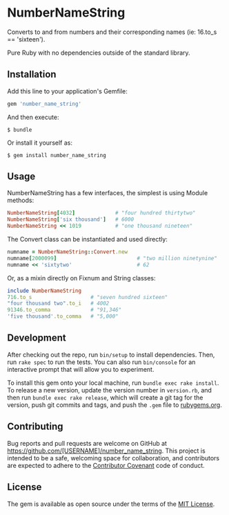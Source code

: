 # NumberNameString

Converts to and from numbers and their corresponding names (ie: 16.to_s == 'sixteen').

Pure Ruby with no dependencies outside of the standard library.

## Installation

Add this line to your application's Gemfile:

```ruby
gem 'number_name_string'
```

And then execute:

    $ bundle

Or install it yourself as:

    $ gem install number_name_string

## Usage

NumberNameString has a few interfaces, the simplest is using Module methods:

```ruby
NumberNameString[4032]             # "four hundred thirtytwo"
NumberNameString['six thousand']   # 6000
NumberNameString << 1019           # "one thousand nineteen"
```

The Convert class can be instantiated and used directly:

```ruby
numname = NumberNameString::Convert.new
numname[2000099]                          # "two million ninetynine"
numname << 'sixtytwo'                     # 62
```

Or, as a mixin directly on Fixnum and String classes:

```ruby
include NumberNameString
716.to_s                   # "seven hundred sixteen"
"four thousand two".to_i   # 4002
91346.to_comma             # "91,346"
'five thousand'.to_comma   # "5,000"
```

## Development

After checking out the repo, run `bin/setup` to install dependencies. Then, run `rake spec` to run the tests. You can also run `bin/console` for an interactive prompt that will allow you to experiment.

To install this gem onto your local machine, run `bundle exec rake install`. To release a new version, update the version number in `version.rb`, and then run `bundle exec rake release`, which will create a git tag for the version, push git commits and tags, and push the `.gem` file to [rubygems.org](https://rubygems.org).

## Contributing

Bug reports and pull requests are welcome on GitHub at https://github.com/[USERNAME]/number_name_string. This project is intended to be a safe, welcoming space for collaboration, and contributors are expected to adhere to the [Contributor Covenant](http://contributor-covenant.org) code of conduct.

## License

The gem is available as open source under the terms of the [MIT License](http://opensource.org/licenses/MIT).

